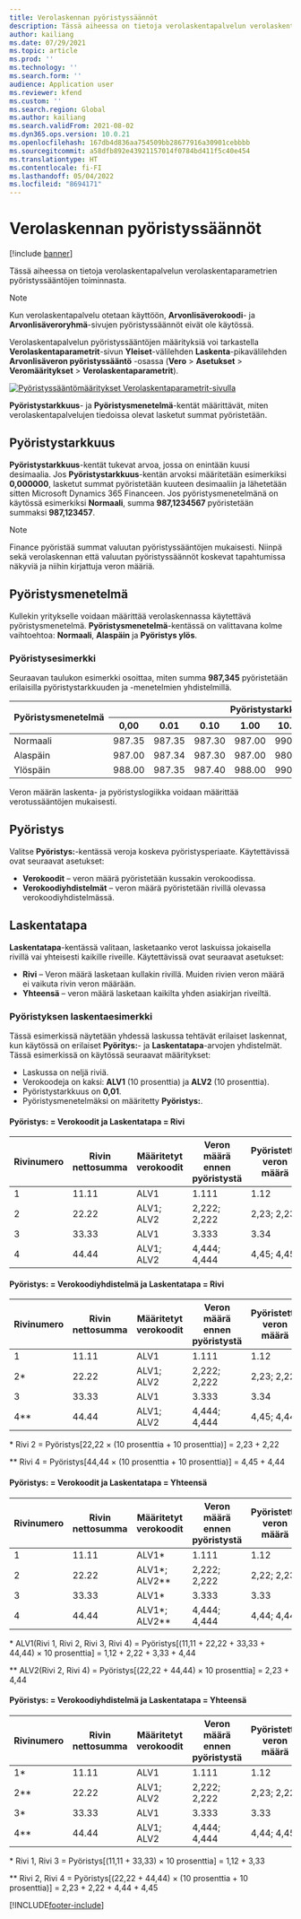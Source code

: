 ```yaml
---
title: Verolaskennan pyöristyssäännöt
description: Tässä aiheessa on tietoja verolaskentapalvelun verolaskentaparametrien pyöristyssäännöistä.
author: kailiang
ms.date: 07/29/2021
ms.topic: article
ms.prod: ''
ms.technology: ''
ms.search.form: ''
audience: Application user
ms.reviewer: kfend
ms.custom: ''
ms.search.region: Global
ms.author: kailiang
ms.search.validFrom: 2021-08-02
ms.dyn365.ops.version: 10.0.21
ms.openlocfilehash: 167db4d836aa754509bb28677916a30901cebbbb
ms.sourcegitcommit: a58dfb892e43921157014f0784bd411f5c40e454
ms.translationtype: HT
ms.contentlocale: fi-FI
ms.lasthandoff: 05/04/2022
ms.locfileid: "8694171"
---
```

# <a name="tax-calculation-rounding-rules"></a>Verolaskennan pyöristyssäännöt

[!include [banner](../includes/banner.md)]

Tässä aiheessa on tietoja verolaskentapalvelun verolaskentaparametrien pyöristyssääntöjen toiminnasta.

> [!NOTE] 
> Kun verolaskentapalvelu otetaan käyttöön, **Arvonlisäverokoodi**- ja **Arvonlisäveroryhmä**-sivujen pyöristyssäännöt eivät ole käytössä.

Verolaskentapalvelun pyöristyssääntöjen määrityksiä voi tarkastella **Verolaskentaparametrit**-sivun **Yleiset**-välilehden **Laskenta**-pikavälilehden **Arvonlisäveron pyöristyssääntö** -osassa (**Vero** \> **Asetukset** \> **Veromääritykset** \> **Verolaskentaparametrit**).

[![Pyöristyssääntömääritykset Verolaskentaparametrit-sivulla](./media/tax-calculation-parameters-calculation-1.png)](./media/tax-calculation-parameters-calculation-1.png)

**Pyöristystarkkuus**- ja **Pyöristysmenetelmä**-kentät määrittävät, miten verolaskentapalvelujen tiedoissa olevat lasketut summat pyöristetään.

## <a name="rounding-precision"></a>Pyöristystarkkuus

**Pyöristystarkkuus**-kentät tukevat arvoa, jossa on enintään kuusi desimaalia. Jos **Pyöristystarkkuus**-kentän arvoksi määritetään esimerkiksi **0,000000**, lasketut summat pyöristetään kuuteen desimaaliin ja lähetetään sitten Microsoft Dynamics 365 Financeen. Jos pyöristysmenetelmänä on käytössä esimerkiksi **Normaali**, summa **987,1234567** pyöristetään summaksi **987,123457**.

> [!NOTE]
> Finance pyöristää summat valuutan pyöristyssääntöjen mukaisesti. Niinpä sekä verolaskennan että valuutan pyöristyssäännöt koskevat tapahtumissa näkyviä ja niihin kirjattuja veron määriä.

## <a name="rounding-method"></a>Pyöristysmenetelmä

Kullekin yritykselle voidaan määrittää verolaskennassa käytettävä pyöristysmenetelmä. **Pyöristysmenetelmä**-kentässä on valittavana kolme vaihtoehtoa: **Normaali**, **Alaspäin** ja **Pyöristys ylös**.

### <a name="rounding-example"></a>Pyöristysesimerkki

Seuraavan taulukon esimerkki osoittaa, miten summa **987,345** pyöristetään erilaisilla pyöristystarkkuuden ja -menetelmien yhdistelmillä.

<table>
<thead>
<tr>
<th rowspan="2">Pyöristysmenetelmä</th>
<th colspan="8">Pyöristystarkkuus</th>
</tr>
<tr>
<th>0,00</th>
<th>0.01</th>
<th>0.10</th>
<th>1.00</th>
<th>10.00</th>
<th>0.02</th>
<th>0.05</th>
<th>0.25</th>
</tr>
</thead>
<tbody>
<tr>
<td>Normaali</td>
<td>987.35</td>
<td>987.35</td>
<td>987.30</td>
<td>987.00</td>
<td>990.00</td>
<td>987.34</td>
<td>987.35</td>
<td>987.25</td>
</tr>
<tr>
<td>Alaspäin</td>
<td>987.00</td>
<td>987.34</td>
<td>987.30</td>
<td>987.00</td>
<td>980.00</td>
<td>987.34</td>
<td>987.30</td>
<td>987.25</td>
</tr>
<tr>
<td>Ylöspäin</td>
<td>988.00</td>
<td>987.35</td>
<td>987.40</td>
<td>988.00</td>
<td>990.00</td>
<td>987.36</td>
<td>987.35</td>
<td>987.50</td>
</tr>
</tbody>
</table>

Veron määrän laskenta- ja pyöristyslogiikka voidaan määrittää verotussääntöjen mukaisesti.

## <a name="rounding-by"></a>Pyöristys 

Valitse **Pyöristys:**-kentässä veroja koskeva pyöristysperiaate. Käytettävissä ovat seuraavat asetukset:

- **Verokoodit** – veron määrä pyöristetään kussakin verokoodissa.
- **Verokoodiyhdistelmät** – veron määrä pyöristetään rivillä olevassa verokoodiyhdistelmässä.

## <a name="calculation-method"></a>Laskentatapa

**Laskentatapa**-kentässä valitaan, lasketaanko verot laskuissa jokaisella rivillä vai yhteisesti kaikille riveille. Käytettävissä ovat seuraavat asetukset:

- **Rivi** – Veron määrä lasketaan kullakin rivillä. Muiden rivien veron määrä ei vaikuta rivin veron määrään.
- **Yhteensä** – veron määrä lasketaan kaikilta yhden asiakirjan riveiltä.

### <a name="rounding-calculation-example"></a>Pyöristyksen laskentaesimerkki

Tässä esimerkissä näytetään yhdessä laskussa tehtävät erilaiset laskennat, kun käytössä on erilaiset **Pyöritys:**- ja **Laskentatapa**-arvojen yhdistelmät. Tässä esimerkissä on käytössä seuraavat määritykset:

- Laskussa on neljä riviä.
- Verokoodeja on kaksi: **ALV1** (10 prosenttia) ja **ALV2** (10 prosenttia).
- Pyöristystarkkuus on **0,01**.
- Pyöristysmenetelmäksi on määritetty **Pyöristys:**.

#### <a name="rounding-by--tax-codes-and-calculation-method--line"></a>Pyöristys: = Verokoodit ja Laskentatapa = Rivi

| Rivinumero | Rivin nettosumma | Määritetyt verokoodit | Veron määrä ennen pyöristystä | Pyöristetty veron määrä |
|-------------|-----------------|----------------------|----------------------------|--------------------|
| 1           | 11.11           | ALV1                 | 1.111                      | 1.12               |
| 2           | 22.22           | ALV1; ALV2           | 2,222; 2,222               | 2,23; 2,23         |
| 3           | 33.33           | ALV1                 | 3.333                      | 3.34               |
| 4           | 44.44           | ALV1; ALV2           | 4,444; 4,444               | 4,45; 4,45         |

#### <a name="rounding-by--tax-code-combinations-and-calculation-method--line"></a>Pyöristys: = Verokoodiyhdistelmä ja Laskentatapa = Rivi

| Rivinumero | Rivin nettosumma | Määritetyt verokoodit | Veron määrä ennen pyöristystä | Pyöristetty veron määrä |
|-------------|-----------------|----------------------|----------------------------|--------------------|
| 1           | 11.11           | ALV1                 | 1.111                      | 1.12               |
| 2\*         | 22.22           | ALV1; ALV2           | 2,222; 2,222               | 2,23; 2,22         |
| 3           | 33.33           | ALV1                 | 3.333                      | 3.34               |
| 4\*\*       | 44.44           | ALV1; ALV2           | 4,444; 4,444               | 4,45; 4,44         |

\* Rivi 2 = Pyöristys\[22,22 × (10 prosenttia + 10 prosenttia)\] = 2,23 + 2,22

\*\* Rivi 4 = Pyöristys\[44,44 × (10 prosenttia + 10 prosenttia)\] = 4,45 + 4,44

#### <a name="rounding-by--tax-codes-and-calculation-method--total"></a>Pyöristys: = Verokoodit ja Laskentatapa = Yhteensä

| Rivinumero | Rivin nettosumma | Määritetyt verokoodit | Veron määrä ennen pyöristystä | Pyöristetty veron määrä |
|-------------|-----------------|----------------------|----------------------------|--------------------|
| 1           | 11.11           | ALV1\*               | 1.111                      | 1.12               |
| 2           | 22.22           | ALV1\*; ALV2\*\*     | 2,222; 2,222               | 2,22; 2,23         |
| 3           | 33.33           | ALV1\*               | 3.333                      | 3.33               |
| 4           | 44.44           | ALV1\*; ALV2\*\*     | 4,444; 4,444               | 4,44; 4,44         |

\* ALV1(Rivi 1, Rivi 2, Rivi 3, Rivi 4) = Pyöristys\[(11,11 + 22,22 + 33,33 + 44,44) × 10 prosenttia\] = 1,12 + 2,22 + 3,33 + 4,44

\*\* ALV2(Rivi 2, Rivi 4) = Pyöristys\[(22,22 + 44,44) × 10 prosenttia\] = 2,23 + 4,44

#### <a name="rounding-by--tax-code-combinations-and-calculation-method--total"></a>Pyöristys: = Verokoodiyhdistelmä ja Laskentatapa = Yhteensä

| Rivinumero | Rivin nettosumma | Määritetyt verokoodit | Veron määrä ennen pyöristystä | Pyöristetty veron määrä |
|-------------|-----------------|----------------------|----------------------------|--------------------|
| 1\*         | 11.11           | ALV1                 | 1.111                      | 1.12               |
| 2\*\*       | 22.22           | ALV1; ALV2           | 2,222; 2,222               | 2,23; 2,22         |
| 3\*         | 33.33           | ALV1                 | 3.333                      | 3.33               |
| 4\*\*       | 44.44           | ALV1; ALV2           | 4,444; 4,444               | 4,44; 4,45         |

\* Rivi 1, Rivi 3 = Pyöristys\[(11,11 + 33,33) × 10 prosenttia\] = 1,12 + 3,33

\*\* Rivi 2, Rivi 4 = Pyöristys\[(22,22 + 44,44) × (10 prosenttia + 10 prosenttia)\] = 2,23 + 2,22 + 4,44 + 4,45

[!INCLUDE[footer-include](../../includes/footer-banner.md)]
